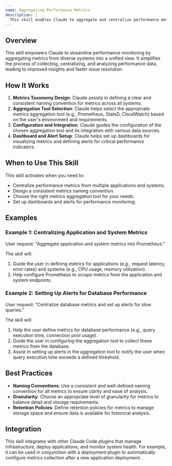 ```yaml
---
name: Aggregating Performance Metrics
description: |
  This skill enables Claude to aggregate and centralize performance metrics from various sources. It is used when the user needs to consolidate metrics from applications, systems, databases, caches, queues, and external services into a central location for monitoring and analysis. The skill is triggered by requests to "aggregate metrics", "centralize performance metrics", or similar phrases related to metrics aggregation and monitoring. It facilitates designing a metrics taxonomy, choosing appropriate aggregation tools, and setting up dashboards and alerts.
---
```


## Overview

This skill empowers Claude to streamline performance monitoring by aggregating metrics from diverse systems into a unified view. It simplifies the process of collecting, centralizing, and analyzing performance data, leading to improved insights and faster issue resolution.

## How It Works

1. **Metrics Taxonomy Design**: Claude assists in defining a clear and consistent naming convention for metrics across all systems.
2. **Aggregation Tool Selection**: Claude helps select the appropriate metrics aggregation tool (e.g., Prometheus, StatsD, CloudWatch) based on the user's environment and requirements.
3. **Configuration and Integration**: Claude guides the configuration of the chosen aggregation tool and its integration with various data sources.
4. **Dashboard and Alert Setup**: Claude helps set up dashboards for visualizing metrics and defining alerts for critical performance indicators.

## When to Use This Skill

This skill activates when you need to:
- Centralize performance metrics from multiple applications and systems.
- Design a consistent metrics naming convention.
- Choose the right metrics aggregation tool for your needs.
- Set up dashboards and alerts for performance monitoring.

## Examples

### Example 1: Centralizing Application and System Metrics

User request: "Aggregate application and system metrics into Prometheus."

The skill will:
1. Guide the user in defining metrics for applications (e.g., request latency, error rates) and systems (e.g., CPU usage, memory utilization).
2. Help configure Prometheus to scrape metrics from the application and system endpoints.

### Example 2: Setting Up Alerts for Database Performance

User request: "Centralize database metrics and set up alerts for slow queries."

The skill will:
1. Help the user define metrics for database performance (e.g., query execution time, connection pool usage).
2. Guide the user in configuring the aggregation tool to collect these metrics from the database.
3. Assist in setting up alerts in the aggregation tool to notify the user when query execution time exceeds a defined threshold.

## Best Practices

- **Naming Conventions**: Use a consistent and well-defined naming convention for all metrics to ensure clarity and ease of analysis.
- **Granularity**: Choose an appropriate level of granularity for metrics to balance detail and storage requirements.
- **Retention Policies**: Define retention policies for metrics to manage storage space and ensure data is available for historical analysis.

## Integration

This skill integrates with other Claude Code plugins that manage infrastructure, deploy applications, and monitor system health. For example, it can be used in conjunction with a deployment plugin to automatically configure metrics collection after a new application deployment.